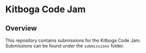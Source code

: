 # Kitboga Code Jam

## Overview

This repository contains submissions for the Kitboga Code Jam. Submissions can
be found under the `submissions` folder.

